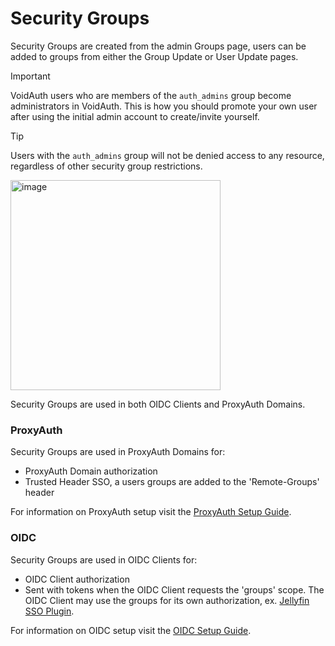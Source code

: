 # Security Groups

Security Groups are created from the admin Groups page, users can be added to groups from either the Group Update or User Update pages.

> [!IMPORTANT]
> VoidAuth users who are members of the `auth_admins` group become administrators in VoidAuth. This is how you should promote your own user after using the initial admin account to create/invite yourself.

> [!TIP]
> Users with the `auth_admins` group will not be denied access to any resource, regardless of other security group restrictions.

<img width="336" alt="image" src="/public/screenshots/91429974-7e2c-4c3a-80a4-ad25e5ea6416.png" />

Security Groups are used in both OIDC Clients and ProxyAuth Domains.

### ProxyAuth
Security Groups are used in ProxyAuth Domains for:
* ProxyAuth Domain authorization
* Trusted Header SSO, a users groups are added to the 'Remote-Groups' header

For information on ProxyAuth setup visit the [ProxyAuth Setup Guide](ProxyAuth-and-Trusted-Header-SSO-Setup.md).

### OIDC
Security Groups are used in OIDC Clients for:
* OIDC Client authorization
* Sent with tokens when the OIDC Client requests the 'groups' scope. The OIDC Client may use the groups for its own authorization, ex. [Jellyfin SSO Plugin](https://github.com/9p4/jellyfin-plugin-sso).

For information on OIDC setup visit the [OIDC Setup Guide](OIDC-Setup.md).
